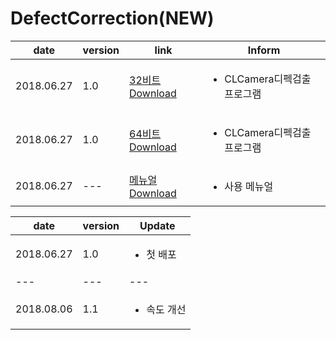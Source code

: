 
# DefectCorrection(NEW)

| date | version | link | Inform |
|---|---|---|-------------|
| 2018.06.27 | 1.0 | [32비트 Download](https://github.com/CREVIS/Camera/raw/master/Tools/DefectCorrection(NEW)/DefectCorrection_v1.0_x86(CLCamera).zip)| <ul><li>CLCamera디펙검출 프로그램<br/></li> |
| 2018.06.27 | 1.0 | [64비트 Download](https://github.com/CREVIS/Camera/raw/master/Tools/DefectCorrection(NEW)/DefectCorrection_v1.0_x64(CLCamera).zip)| <ul><li>CLCamera디펙검출 프로그램<br/></li> |
| 2018.06.27 | --- | [메뉴얼 Download](https://github.com/CREVIS/Camera/raw/master/Tools/DefectCorrection(NEW)/DefectCorrection(NEW)%EB%A9%94%EB%89%B4%EC%96%BC%202018-06-27.pdf)| <ul><li> 사용 메뉴얼<br/></li> |
  
  
| date | version | Update |
|---|---|---|
| 2018.06.27 |1.0| <ul><li> 첫 배포 <br/></li> |
|---|---|---|
| 2018.08.06 |1.1| <ul><li> 속도 개선 <br/></li> |
  
